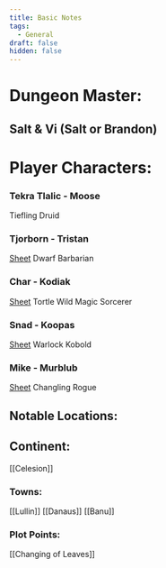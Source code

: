 ```yaml
---
title: Basic Notes
tags:
  - General
draft: false
hidden: false
---
```

# Dungeon Master:
## Salt & Vi (Salt or Brandon)


# Player Characters: 

### Tekra Tlalic - Moose
Tiefling Druid

### Tjorborn - Tristan
[Sheet](https://www.dndbeyond.com/characters/124479641)
Dwarf Barbarian 

### Char - Kodiak
[Sheet](https://www.dndbeyond.com/characters/124693060)
Tortle Wild Magic Sorcerer

### Snad - Koopas
[Sheet](https://www.dndbeyond.com/characters/124783447)
Warlock Kobold

### Mike - Murblub
[Sheet](https://www.dndbeyond.com/characters/124901765)
Changling Rogue

## Notable Locations:


## Continent:
[[Celesion]]

### Towns:
[[Lullin]]
[[Danaus]]
[[Banu]]

### Plot Points:
[[Changing of Leaves]]
